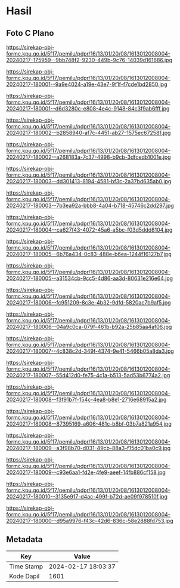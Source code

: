 # Hasil

## Foto C Plano

https://sirekap-obj-formc.kpu.go.id/5f17/pemilu/pdpr/16/13/01/20/08/1613012008004-20240217-175959--9bb748f2-9230-449b-9c76-14039d161686.jpg

https://sirekap-obj-formc.kpu.go.id/5f17/pemilu/pdpr/16/13/01/20/08/1613012008004-20240217-180001--9a9e4024-a19e-43e7-9f1f-f7cde1bd2850.jpg

https://sirekap-obj-formc.kpu.go.id/5f17/pemilu/pdpr/16/13/01/20/08/1613012008004-20240217-180001--d6d3280c-e808-4e4c-9148-84c3f9ab6fff.jpg

https://sirekap-obj-formc.kpu.go.id/5f17/pemilu/pdpr/16/13/01/20/08/1613012008004-20240217-180002--b2858940-af7c-4451-ab27-1575ec672581.jpg

https://sirekap-obj-formc.kpu.go.id/5f17/pemilu/pdpr/16/13/01/20/08/1613012008004-20240217-180002--a268183a-7c37-4998-b9cb-3dfcedb1001e.jpg

https://sirekap-obj-formc.kpu.go.id/5f17/pemilu/pdpr/16/13/01/20/08/1613012008004-20240217-180003--dd301413-8194-4581-bf3c-2a37bd635ab0.jpg

https://sirekap-obj-formc.kpu.go.id/5f17/pemilu/pdpr/16/13/01/20/08/1613012008004-20240217-180003--7b3ea92a-bbb8-4a04-b718-45746c2dd297.jpg

https://sirekap-obj-formc.kpu.go.id/5f17/pemilu/pdpr/16/13/01/20/08/1613012008004-20240217-180004--ca627f43-4072-45a6-a5bc-f03d5ddd8104.jpg

https://sirekap-obj-formc.kpu.go.id/5f17/pemilu/pdpr/16/13/01/20/08/1613012008004-20240217-180005--6b76a434-0c83-488e-b6ea-1244f16127b7.jpg

https://sirekap-obj-formc.kpu.go.id/5f17/pemilu/pdpr/16/13/01/20/08/1613012008004-20240217-180005--a31534cb-9cc5-4d86-aa3d-80631e216e64.jpg

https://sirekap-obj-formc.kpu.go.id/5f17/pemilu/pdpr/16/13/01/20/08/1613012008004-20240217-180006--fc951209-8c3e-4b32-9dfd-5820ac7b9af5.jpg

https://sirekap-obj-formc.kpu.go.id/5f17/pemilu/pdpr/16/13/01/20/08/1613012008004-20240217-180006--04a9c0ca-079f-461b-b92a-25b85aa4af06.jpg

https://sirekap-obj-formc.kpu.go.id/5f17/pemilu/pdpr/16/13/01/20/08/1613012008004-20240217-180007--4c838c2d-349f-4374-9e41-5466b05a8da3.jpg

https://sirekap-obj-formc.kpu.go.id/5f17/pemilu/pdpr/16/13/01/20/08/1613012008004-20240217-180007--55d412d0-fe75-4c1a-b513-5ad53b6774a2.jpg

https://sirekap-obj-formc.kpu.go.id/5f17/pemilu/pdpr/16/13/01/20/08/1613012008004-20240217-180008--f3f91b7f-154c-4ea8-b8e1-2716e68915a2.jpg

https://sirekap-obj-formc.kpu.go.id/5f17/pemilu/pdpr/16/13/01/20/08/1613012008004-20240217-180008--87395169-a606-481c-b8bf-03b7a821a954.jpg

https://sirekap-obj-formc.kpu.go.id/5f17/pemilu/pdpr/16/13/01/20/08/1613012008004-20240217-180009--a3f98b70-d031-49cb-88a3-f15dc01ba0c9.jpg

https://sirekap-obj-formc.kpu.go.id/5f17/pemilu/pdpr/16/13/01/20/08/1613012008004-20240217-180009--c93e6aa1-fd2e-4fe9-aeef-14fb886cf158.jpg

https://sirekap-obj-formc.kpu.go.id/5f17/pemilu/pdpr/16/13/01/20/08/1613012008004-20240217-180010--3135e917-d4ac-499f-b72d-ae09f978510f.jpg

https://sirekap-obj-formc.kpu.go.id/5f17/pemilu/pdpr/16/13/01/20/08/1613012008004-20240217-180000--d95a9976-f43c-42d6-836c-58e2888fd753.jpg


## Metadata

| Key        | Value               |
| ---------- | ------------------- |
| Time Stamp | 2024-02-17 18:03:37 |
| Kode Dapil | 1601                |



